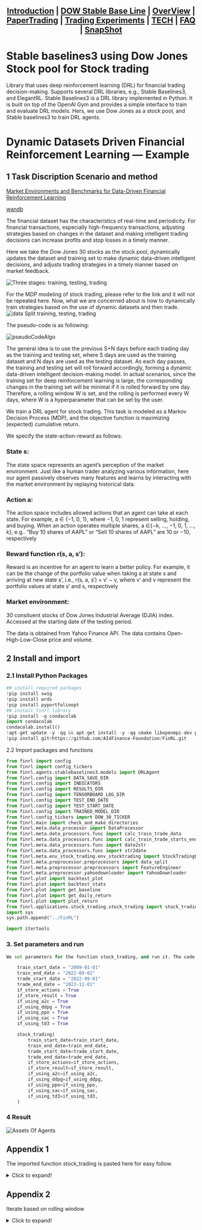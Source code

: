 <div align="center">
<h2>

[Introduction](../../README.md) |
[DOW Stable Base Line](StableBasdelineDowJones.md) |
[OverView](OverView.md) |
[PaperTrading](READMExpAlpacaPaperTrading.md) | 
[Trading Experiments](READMExperiment.md) |
[TECH](/docs/MD/README.TECH.md) |
[FAQ](READMEfaq.md) | 
[SnapShot](READMECodeSnapShot.md) 

</h2>
</div>

# Stable baselines3 using Dow Jones Stock pool for Stock trading 

Library that uses deep reinforcement learning (DRL) for financial trading decision-making. Supports several DRL libraries, e.g., Stable Baselines3, and ElegantRL. Stable Baselines3 is a DRL library implemented in Python. 
It is built on top of the OpenAI Gym and provides a simple interface to train and evaluate DRL models. Hers, we use Dow Jones as a stock pool, and Stable baselines3 to train DRL agents.

# Dynamic Datasets Driven Financial Reinforcement Learning — Example

## 1 Task Discription Scenario and method

[ Market Environments and Benchmarks
for Data-Driven Financial Reinforcement Learning](https://proceedings.neurips.cc/paper_files/paper/2022/file/0bf54b80686d2c4dc0808c2e98d430f7-Paper-Datasets_and_Benchmarks.pdf)

[](https://docs.wandb.ai/guides/hosting/self-managed/basic-setup)
[wandb](https://github.com/wandb/wandb)

The financial dataset has the characteristics of real-time and periodicity. For financial transactions, especially high-frequency transactions, adjusting strategies based on changes in the dataset and making intelligent trading decisions can increase profits and stop losses in a timely manner.

Here  we take the Dow Jones 30 stocks as the stock pool, dynamically updates the dataset and training set to make dynamic data-driven intelligent decisions, and adjusts trading strategies in a timely manner based on market feedback.

![Three stages: training, testing, trading](hreeStagesTrainingTestingTrading.png)

For the MDP modeling of stock trading, please refer to the link and it will not be repeated here. Now, what we are concerned about is how to dynamically train strategies based on the use of dynamic datasets and then trade.
![data Split training, testing, trading](dataSplit3Stages.png)

The pseudo-code is as following:

![pseudoCodeAlgo](pseudoCodeAlgo.png)

The general idea is to use the previous S+N days before each trading day as the training and testing set, where S days are used as the training dataset and N days are used as the testing dataset. As each day passes, the training and testing set will roll forward accordingly, forming a dynamic data-driven intelligent decision-making model. In actual scenarios, since the training set for deep reinforcement learning is large, the corresponding changes in the training set will be minimal if it is rolled forward by one day. Therefore, a rolling window W is set, and the rolling is performed every W days, where W is a hyperparameter that can be set by the user.





We train a DRL agent for stock trading. This task is modeled as a Markov Decision Process (MDP), and the objective function is maximizing (expected) cumulative return.

We specify the state-action-reward as follows:

### State s: 
The state space represents an agent’s perception of the market environment. Just like a human trader analyzing various information, here our agent passively observes many features and learns by interacting with the market environment by replaying historical data.

### Action a: 
The action space includes allowed actions that an agent can take at each state. For example, a ∈ {−1, 0, 1}, where −1, 0, 1 represent selling, holding, and buying. When an action operates multiple shares, a ∈{−k, …, −1, 0, 1, …, k}, e.g.. “Buy 10 shares of AAPL” or “Sell 10 shares of AAPL” are 10 or −10, respectively

### Reward function r(s, a, s′): 
Reward is an incentive for an agent to learn a better policy. For example, it can be the change of the portfolio value when taking a at state s and arriving at new state s’, i.e., r(s, a, s′) = v′ − v, where v′ and v represent the portfolio values at state s′ and s, respectively

### Market environment: 
30 consituent stocks of Dow Jones Industrial Average (DJIA) index. Accessed at the starting date of the testing period.

The data is obtained from Yahoo Finance API. The data contains Open-High-Low-Close price and volume.

## 2 Install and import

### 2.1 Install Python Packages

```python
## install required packages
!pip install swig
!pip install wrds
!pip install pyportfolioopt
## install finrl library
!pip install -q condacolab
import condacolab
condacolab.install()
!apt-get update -y -qq && apt-get install -y -qq cmake libopenmpi-dev python3-dev zlib1g-dev libgl1-mesa-glx swig
!pip install git+https://github.com/AI4Finance-Foundation/FinRL.git
```

2.2 Import packages and functions

```python
from finrl import config
from finrl import config_tickers
from finrl.agents.stablebaselines3.models import DRLAgent
from finrl.config import DATA_SAVE_DIR
from finrl.config import INDICATORS
from finrl.config import RESULTS_DIR
from finrl.config import TENSORBOARD_LOG_DIR
from finrl.config import TEST_END_DATE
from finrl.config import TEST_START_DATE
from finrl.config import TRAINED_MODEL_DIR
from finrl.config_tickers import DOW_30_TICKER
from finrl.main import check_and_make_directories
from finrl.meta.data_processor import DataProcessor
from finrl.meta.data_processors.func import calc_train_trade_data
from finrl.meta.data_processors.func import calc_train_trade_starts_ends_if_rolling
from finrl.meta.data_processors.func import date2str
from finrl.meta.data_processors.func import str2date
from finrl.meta.env_stock_trading.env_stocktrading import StockTradingEnv
from finrl.meta.preprocessor.preprocessors import data_split
from finrl.meta.preprocessor.preprocessors import FeatureEngineer
from finrl.meta.preprocessor.yahoodownloader import YahooDownloader
from finrl.plot import backtest_plot
from finrl.plot import backtest_stats
from finrl.plot import get_baseline
from finrl.plot import get_daily_return
from finrl.plot import plot_return
from finrl.applications.stock_trading.stock_trading import stock_trading
import sys
sys.path.append("../FinRL")

import itertools
```

### 3. Set parameters and run

```python
We set parameters for the function stock_trading, and run it. The code is here.

    train_start_date = "2009-01-01"
    train_end_date = "2022-09-01"
    trade_start_date = "2022-09-01"
    trade_end_date = "2023-11-01"
    if_store_actions = True
    if_store_result = True
    if_using_a2c = True
    if_using_ddpg = True
    if_using_ppo = True
    if_using_sac = True
    if_using_td3 = True

    stock_trading(
        train_start_date=train_start_date,
        train_end_date=train_end_date,
        trade_start_date=trade_start_date,
        trade_end_date=trade_end_date,
        if_store_actions=if_store_actions,
        if_store_result=if_store_result,
        if_using_a2c=if_using_a2c,
        if_using_ddpg=if_using_ddpg,
        if_using_ppo=if_using_ppo,
        if_using_sac=if_using_sac,
        if_using_td3=if_using_td3,
    )
```    

### 4 Result

![Assets Of Agents](AssetsOfAgents.png)

## Appendix 1


The imported function stock_trading is pasted here for easy follow.

<details>
  <summary>Click to expand!</summary>

```python
def stock_trading(
        train_start_date: str,
        train_end_date: str,
        trade_start_date: str,
        trade_end_date: str,
        if_store_actions: bool = True,
        if_store_result: bool = True,
        if_using_a2c: bool = True,
        if_using_ddpg: bool = True,
        if_using_ppo: bool = True,
        if_using_sac: bool = True,
        if_using_td3: bool = True,
):


    sys.path.append("../FinRL")
    check_and_make_directories(
        [DATA_SAVE_DIR, TRAINED_MODEL_DIR, TENSORBOARD_LOG_DIR, RESULTS_DIR]
    )
    date_col = "date"
    tic_col = "tic"
    df = YahooDownloader(
        start_date=train_start_date, end_date=trade_end_date, ticker_list=DOW_30_TICKER
    ).fetch_data()
    fe = FeatureEngineer(
        use_technical_indicator=True,
        tech_indicator_list=INDICATORS,
        use_vix=True,
        use_turbulence=True,
        user_defined_feature=False,
    )

    processed = fe.preprocess_data(df)
    list_ticker = processed[tic_col].unique().tolist()
    list_date = list(
        pd.date_range(processed[date_col].min(), processed[date_col].max()).astype(str)
    )
    combination = list(itertools.product(list_date, list_ticker))

    init_train_trade_data = pd.DataFrame(
        combination, columns=[date_col, tic_col]
    ).merge(processed, on=[date_col, tic_col], how="left")
    init_train_trade_data = init_train_trade_data[
        init_train_trade_data[date_col].isin(processed[date_col])
    ]
    init_train_trade_data = init_train_trade_data.sort_values([date_col, tic_col])

    init_train_trade_data = init_train_trade_data.fillna(0)

    init_train_data = data_split(
        init_train_trade_data, train_start_date, train_end_date
    )
    init_trade_data = data_split(
        init_train_trade_data, trade_start_date, trade_end_date
    )

    stock_dimension = len(init_train_data.tic.unique())
    state_space = 1 + 2 * stock_dimension + len(INDICATORS) * stock_dimension
    print(f"Stock Dimension: {stock_dimension}, State Space: {state_space}")
    buy_cost_list = sell_cost_list = [0.001] * stock_dimension
    num_stock_shares = [0] * stock_dimension

    initial_amount = 1000000
    env_kwargs = {
        "hmax": 100,
        "initial_amount": initial_amount,
        "num_stock_shares": num_stock_shares,
        "buy_cost_pct": buy_cost_list,
        "sell_cost_pct": sell_cost_list,
        "state_space": state_space,
        "stock_dim": stock_dimension,
        "tech_indicator_list": INDICATORS,
        "action_space": stock_dimension,
        "reward_scaling": 1e-4,
    }

    e_train_gym = StockTradingEnv(df=init_train_data, **env_kwargs)

    env_train, _ = e_train_gym.get_sb_env()
    print(type(env_train))

    if if_using_a2c:
        agent = DRLAgent(env=env_train)
        model_a2c = agent.get_model("a2c")
        # set up logger
        tmp_path = RESULTS_DIR + "/a2c"
        new_logger_a2c = configure(tmp_path, ["stdout", "csv", "tensorboard"])
        # Set new logger
        model_a2c.set_logger(new_logger_a2c)
        trained_a2c = agent.train_model(
            model=model_a2c, tb_log_name="a2c", total_timesteps=50000
        )

    if if_using_ddpg:
        agent = DRLAgent(env=env_train)
        model_ddpg = agent.get_model("ddpg")
        # set up logger
        tmp_path = RESULTS_DIR + "/ddpg"
        new_logger_ddpg = configure(tmp_path, ["stdout", "csv", "tensorboard"])
        # Set new logger
        model_ddpg.set_logger(new_logger_ddpg)
        trained_ddpg = agent.train_model(
            model=model_ddpg, tb_log_name="ddpg", total_timesteps=50000
        )

    if if_using_ppo:
        agent = DRLAgent(env=env_train)
        PPO_PARAMS = {
            "n_steps": 2048,
            "ent_coef": 0.01,
            "learning_rate": 0.00025,
            "batch_size": 128,
        }
        model_ppo = agent.get_model("ppo", model_kwargs=PPO_PARAMS)
        # set up logger
        tmp_path = RESULTS_DIR + "/ppo"
        new_logger_ppo = configure(tmp_path, ["stdout", "csv", "tensorboard"])
        # Set new logger
        model_ppo.set_logger(new_logger_ppo)
        trained_ppo = agent.train_model(
            model=model_ppo, tb_log_name="ppo", total_timesteps=50000
        )

    if if_using_sac:
        agent = DRLAgent(env=env_train)
        SAC_PARAMS = {
            "batch_size": 128,
            "buffer_size": 100000,
            "learning_rate": 0.0001,
            "learning_starts": 100,
            "ent_coef": "auto_0.1",
        }
        model_sac = agent.get_model("sac", model_kwargs=SAC_PARAMS)
        # set up logger
        tmp_path = RESULTS_DIR + "/sac"
        new_logger_sac = configure(tmp_path, ["stdout", "csv", "tensorboard"])
        # Set new logger
        model_sac.set_logger(new_logger_sac)
        trained_sac = agent.train_model(
            model=model_sac, tb_log_name="sac", total_timesteps=50000
        )

    if if_using_td3:
        agent = DRLAgent(env=env_train)
        TD3_PARAMS = {"batch_size": 100, "buffer_size": 1000000, "learning_rate": 0.001}
        model_td3 = agent.get_model("td3", model_kwargs=TD3_PARAMS)
        # set up logger
        tmp_path = RESULTS_DIR + "/td3"
        new_logger_td3 = configure(tmp_path, ["stdout", "csv", "tensorboard"])
        # Set new logger
        model_td3.set_logger(new_logger_td3)
        trained_td3 = agent.train_model(
            model=model_td3, tb_log_name="td3", total_timesteps=50000
        )

    # trade
    e_trade_gym = StockTradingEnv(
        df=init_trade_data,
        turbulence_threshold=70,
        risk_indicator_col="vix",
        **env_kwargs,
    )
    # env_trade, obs_trade = e_trade_gym.get_sb_env()

    if if_using_a2c:
        result_a2c, actions_a2c = DRLAgent.DRL_prediction(
            model=trained_a2c, environment=e_trade_gym
        )

    if if_using_ddpg:
        result_ddpg, actions_ddpg = DRLAgent.DRL_prediction(
            model=trained_ddpg, environment=e_trade_gym
        )

    if if_using_ppo:
        result_ppo, actions_ppo = DRLAgent.DRL_prediction(
            model=trained_ppo, environment=e_trade_gym
        )

    if if_using_sac:
        result_sac, actions_sac = DRLAgent.DRL_prediction(
            model=trained_sac, environment=e_trade_gym
        )

    if if_using_td3:
        result_td3, actions_td3 = DRLAgent.DRL_prediction(
            model=trained_td3, environment=e_trade_gym
        )

    # in python version, we should check isinstance, but in notebook version, it is not necessary
    if if_using_a2c and isinstance(result_a2c, tuple):
        actions_a2c = result_a2c[1]
        result_a2c = result_a2c[0]
    if if_using_ddpg and isinstance(result_ddpg, tuple):
        actions_ddpg = result_ddpg[1]
        result_ddpg = result_ddpg[0]
    if if_using_ppo and isinstance(result_ppo, tuple):
        actions_ppo = result_ppo[1]
        result_ppo = result_ppo[0]
    if if_using_sac and isinstance(result_sac, tuple):
        actions_sac = result_sac[1]
        result_sac = result_sac[0]
    if if_using_td3 and isinstance(result_td3, tuple):
        actions_td3 = result_td3[1]
        result_td3 = result_td3[0]

    # store actions
    if if_store_actions:
        actions_a2c.to_csv("actions_a2c.csv") if if_using_a2c else None
        actions_ddpg.to_csv("actions_ddpg.csv") if if_using_ddpg else None
        actions_td3.to_csv("actions_td3.csv") if if_using_td3 else None
        actions_ppo.to_csv("actions_ppo.csv") if if_using_ppo else None
        actions_sac.to_csv("actions_sac.csv") if if_using_sac else None

    # dji
    dji_ = get_baseline(ticker="^DJI", start=trade_start_date, end=trade_end_date)
    dji = pd.DataFrame()
    dji[date_col] = dji_[date_col]
    dji["DJI"] = dji_["close"]
    # select the rows between trade_start and trade_end (not included), since some values may not in this region
    dji = dji.loc[
        (dji[date_col] >= trade_start_date) & (dji[date_col] < trade_end_date)
        ]

    result = dji

    if if_using_a2c:
        result_a2c.rename(columns={"account_value": "A2C"}, inplace=True)
        result = pd.merge(result, result_a2c, how="left")
    if if_using_ddpg:
        result_ddpg.rename(columns={"account_value": "DDPG"}, inplace=True)
        result = pd.merge(result, result_ddpg, how="left")
    if if_using_td3:
        result_td3.rename(columns={"account_value": "TD3"}, inplace=True)
        result = pd.merge(result, result_td3, how="left")
    if if_using_ppo:
        result_ppo.rename(columns={"account_value": "PPO"}, inplace=True)
        result = pd.merge(result, result_ppo, how="left")
    if if_using_sac:
        result_sac.rename(columns={"account_value": "SAC"}, inplace=True)
        result = pd.merge(result, result_sac, how="left")

    # remove the rows with nan
    result = result.dropna(axis=0, how="any")

    # calc the column name of strategies, including DJI
    col_strategies = []
    for col in result.columns:
        if col != date_col and col != "" and "Unnamed" not in col:
            col_strategies.append(col)

    # make sure that the first row is initial_amount
    for col in col_strategies:
        if result[col].iloc[0] != initial_amount:
            result[col] = result[col] / result[col].iloc[0] * initial_amount
    result = result.reset_index(drop=True)

    # stats
    for col in col_strategies:
        stats = backtest_stats(result, value_col_name=col)
        print("\nstats of " + col + ": \n", stats)

    # print and save result
    print("result: ", result)
    if if_store_result:
        result.to_csv("result.csv")

    # plot fig
    plot_return(
        result=result,
        column_as_x=date_col,
        if_need_calc_return=True,
        savefig_filename="stock_trading.png",
        xlabel="Date",
        ylabel="Return",
        if_transfer_date=True,
        num_days_xticks=20,
    )

```
</details>

## Appendix 2

Iterate based on rolling window


<details>
  <summary>Click to expand!</summary>

```python
for i in range(len(train_starts)):
        print("i: ", i)
        train_data, trade_data = calc_train_trade_data(
            i,
            train_starts,
            train_ends,
            trade_starts,
            trade_ends,
            init_train_data,
            init_trade_data,
            date_col,
        )
        e_train_gym = StockTradingEnv(df=train_data, **env_kwargs)
        env_train, _ = e_train_gym.get_sb_env()

        # train

        if if_using_a2c:
            if len(result) >= 1:
                env_kwargs["initial_amount"] = result["A2C"].iloc[-1]
            e_train_gym = StockTradingEnv(df=train_data, **env_kwargs)
            env_train, _ = e_train_gym.get_sb_env()
            agent = DRLAgent(env=env_train)
            model_a2c = agent.get_model("a2c")
            # set up logger
            tmp_path = RESULTS_DIR + "/a2c"
            new_logger_a2c = configure(tmp_path, ["stdout", "csv", "tensorboard"])
            # Set new logger
            model_a2c.set_logger(new_logger_a2c)
            trained_a2c = agent.train_model(
                model=model_a2c, tb_log_name="a2c", total_timesteps=50000
            )

        if if_using_ddpg:
            if len(result) >= 1:
                env_kwargs["initial_amount"] = result["DDPG"].iloc[-1]
            e_train_gym = StockTradingEnv(df=train_data, **env_kwargs)
            env_train, _ = e_train_gym.get_sb_env()
            agent = DRLAgent(env=env_train)
            model_ddpg = agent.get_model("ddpg")
            # set up logger
            tmp_path = RESULTS_DIR + "/ddpg"
            new_logger_ddpg = configure(tmp_path, ["stdout", "csv", "tensorboard"])
            # Set new logger
            model_ddpg.set_logger(new_logger_ddpg)
            trained_ddpg = agent.train_model(
                model=model_ddpg, tb_log_name="ddpg", total_timesteps=50000
            )

        if if_using_ppo:
            if len(result) >= 1:
                env_kwargs["initial_amount"] = result["PPO"].iloc[-1]
            e_train_gym = StockTradingEnv(df=train_data, **env_kwargs)
            env_train, _ = e_train_gym.get_sb_env()
            agent = DRLAgent(env=env_train)
            PPO_PARAMS = {
                "n_steps": 2048,
                "ent_coef": 0.01,
                "learning_rate": 0.00025,
                "batch_size": 128,
            }
            model_ppo = agent.get_model("ppo", model_kwargs=PPO_PARAMS)
            # set up logger
            tmp_path = RESULTS_DIR + "/ppo"
            new_logger_ppo = configure(tmp_path, ["stdout", "csv", "tensorboard"])
            # Set new logger
            model_ppo.set_logger(new_logger_ppo)
            trained_ppo = agent.train_model(
                model=model_ppo, tb_log_name="ppo", total_timesteps=50000
            )

        if if_using_sac:
            if len(result) >= 1:
                env_kwargs["initial_amount"] = result["SAC"].iloc[-1]
            e_train_gym = StockTradingEnv(df=train_data, **env_kwargs)
            env_train, _ = e_train_gym.get_sb_env()
            agent = DRLAgent(env=env_train)
            SAC_PARAMS = {
                "batch_size": 128,
                "buffer_size": 100000,
                "learning_rate": 0.0001,
                "learning_starts": 100,
                "ent_coef": "auto_0.1",
            }
            model_sac = agent.get_model("sac", model_kwargs=SAC_PARAMS)
            # set up logger
            tmp_path = RESULTS_DIR + "/sac"
            new_logger_sac = configure(tmp_path, ["stdout", "csv", "tensorboard"])
            # Set new logger
            model_sac.set_logger(new_logger_sac)
            trained_sac = agent.train_model(
                model=model_sac, tb_log_name="sac", total_timesteps=50000
            )

        if if_using_td3:
            if len(result) >= 1:
                env_kwargs["initial_amount"] = result["TD3"].iloc[-1]
            e_train_gym = StockTradingEnv(df=train_data, **env_kwargs)
            env_train, _ = e_train_gym.get_sb_env()
            agent = DRLAgent(env=env_train)
            TD3_PARAMS = {
                "batch_size": 100,
                "buffer_size": 1000000,
                "learning_rate": 0.001,
            }
            model_td3 = agent.get_model("td3", model_kwargs=TD3_PARAMS)
            # set up logger
            tmp_path = RESULTS_DIR + "/td3"
            new_logger_td3 = configure(tmp_path, ["stdout", "csv", "tensorboard"])
            # Set new logger
            model_td3.set_logger(new_logger_td3)
            trained_td3 = agent.train_model(
                model=model_td3, tb_log_name="td3", total_timesteps=50000
            )

        # trade
        # this e_trade_gym is initialized, then it will be used if i == 0
        e_trade_gym = StockTradingEnv(
            df=trade_data,
            turbulence_threshold=70,
            risk_indicator_col="vix",
            **env_kwargs,
        )

        if if_using_a2c:
            if len(result) >= 1:
                env_kwargs["initial_amount"] = result["A2C"].iloc[-1]
                e_trade_gym = StockTradingEnv(
                    df=trade_data,
                    turbulence_threshold=70,
                    risk_indicator_col="vix",
                    **env_kwargs,
                )
            result_a2c, actions_i_a2c = DRLAgent.DRL_prediction(
                model=trained_a2c, environment=e_trade_gym
            )

        if if_using_ddpg:
            if len(result) >= 1:
                env_kwargs["initial_amount"] = result["DDPG"].iloc[-1]
                e_trade_gym = StockTradingEnv(
                    df=trade_data,
                    turbulence_threshold=70,
                    risk_indicator_col="vix",
                    **env_kwargs,
                )
            result_ddpg, actions_i_ddpg = DRLAgent.DRL_prediction(
                model=trained_ddpg, environment=e_trade_gym
            )

        if if_using_ppo:
            if len(result) >= 1:
                env_kwargs["initial_amount"] = result["PPO"].iloc[-1]
                e_trade_gym = StockTradingEnv(
                    df=trade_data,
                    turbulence_threshold=70,
                    risk_indicator_col="vix",
                    **env_kwargs,
                )
            result_ppo, actions_i_ppo = DRLAgent.DRL_prediction(
                model=trained_ppo, environment=e_trade_gym
            )

        if if_using_sac:
            if len(result) >= 1:
                env_kwargs["initial_amount"] = result["SAC"].iloc[-1]
                e_trade_gym = StockTradingEnv(
                    df=trade_data,
                    turbulence_threshold=70,
                    risk_indicator_col="vix",
                    **env_kwargs,
                )
            result_sac, actions_i_sac = DRLAgent.DRL_prediction(
                model=trained_sac, environment=e_trade_gym
            )

        if if_using_td3:
            if len(result) >= 1:
                env_kwargs["initial_amount"] = result["TD3"].iloc[-1]
                e_trade_gym = StockTradingEnv(
                    df=trade_data,
                    turbulence_threshold=70,
                    risk_indicator_col="vix",
                    **env_kwargs,
                )
            result_td3, actions_i_td3 = DRLAgent.DRL_prediction(
                model=trained_td3, environment=e_trade_gym
            )

        # in python version, we should check isinstance, but in notebook version, it is not necessary
        if if_using_a2c and isinstance(result_a2c, tuple):
            actions_i_a2c = result_a2c[1]
            result_a2c = result_a2c[0]
        if if_using_ddpg and isinstance(result_ddpg, tuple):
            actions_i_ddpg = result_ddpg[1]
            result_ddpg = result_ddpg[0]
        if if_using_ppo and isinstance(result_ppo, tuple):
            actions_i_ppo = result_ppo[1]
            result_ppo = result_ppo[0]
        if if_using_sac and isinstance(result_sac, tuple):
            actions_i_sac = result_sac[1]
            result_sac = result_sac[0]
        if if_using_td3 and isinstance(result_td3, tuple):
            actions_i_td3 = result_td3[1]
            result_td3 = result_td3[0]

        # merge actions
        actions_a2c = pd.concat([actions_a2c, actions_i_a2c]) if if_using_a2c else None
        actions_ddpg = (
            pd.concat([actions_ddpg, actions_i_ddpg]) if if_using_ddpg else None
        )
        actions_ppo = pd.concat([actions_ppo, actions_i_ppo]) if if_using_ppo else None
        actions_sac = pd.concat([actions_sac, actions_i_sac]) if if_using_sac else None
        actions_td3 = pd.concat([actions_td3, actions_i_td3]) if if_using_td3 else None

        # dji_i
        trade_start = trade_starts[i]
        trade_end = trade_ends[i]
        dji_i_ = get_baseline(ticker="^DJI", start=trade_start, end=trade_end)
        dji_i = pd.DataFrame()
        dji_i[date_col] = dji_i_[date_col]
        dji_i["DJI"] = dji_i_["close"]
        # dji_i.rename(columns={'account_value': 'DJI'}, inplace=True)

        # select the rows between trade_start and trade_end (not included), since some values may not in this region
        dji_i = dji_i.loc[
            (dji_i[date_col] >= trade_start) & (dji_i[date_col] < trade_end)
        ]

        # init result_i by dji_i
        result_i = dji_i

        # rename column name of result_a2c, result_ddpg, etc., and then put them to result_i
        if if_using_a2c:
            result_a2c.rename(columns={"account_value": "A2C"}, inplace=True)
            result_i = pd.merge(result_i, result_a2c, how="left")
        if if_using_ddpg:
            result_ddpg.rename(columns={"account_value": "DDPG"}, inplace=True)
            result_i = pd.merge(result_i, result_ddpg, how="left")
        if if_using_ppo:
            result_ppo.rename(columns={"account_value": "PPO"}, inplace=True)
            result_i = pd.merge(result_i, result_ppo, how="left")
        if if_using_sac:
            result_sac.rename(columns={"account_value": "SAC"}, inplace=True)
            result_i = pd.merge(result_i, result_sac, how="left")
        if if_using_td3:
            result_td3.rename(columns={"account_value": "TD3"}, inplace=True)
            result_i = pd.merge(result_i, result_td3, how="left")

        # remove the rows with nan
        result_i = result_i.dropna(axis=0, how="any")

        # merge result_i to result
        result = pd.concat([result, result_i], axis=0)
```
</details>